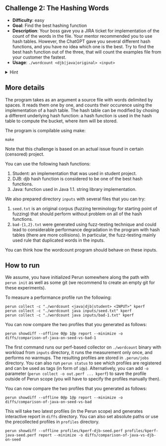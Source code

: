 ## Challenge 2: The Hashing Words

  - **Difficulty**: easy
  - **Goal**: Find the best hashing function
  - **Description**: Your boss gave you a JIRA ticket for implementation of the
  count of the words in the file. Your mentor recommended you to use hash
  tables. However, the ChatGPT gave you several different hash functions, and
  you have no idea which one is the best. Try to find the best hash function out
  of the three, that will count the examples file from your customer the
  fastest.
  - **Usage**: `./wordcount <djb|java|original> <input>`
  <details>
    <summary>Hint</summary>
    Hashing functions are by-construction constant and extremely fast, you will not see any degradations there. However, they do affect the distribution of the elements in the table, right?
  </details>

## More details

The program takes as an argument a source file with words delimited by spaces.
It reads them one by one, and counts their occurence using the implementation of
a hash table. The hash table can be modified by chosing a different underlying
hash function: a hash function is used in the hash table to compute the bucket,
where item will be stored.

The program is compilable using make:

    make

Note that this challenge is based on an actual issue found in certain (censored)
project.

You can use the following hash functions:

   1. Student: an implementation that was used in student project.
   2. DJB: djb hash function is considered to be one of the best hash functions.
   3. Java: function used in Java 1.1. string library implementation.

We also prepared directory `inputs` with several files that you can try:

   1. `seed.txt` is an original corpus (fuzzing terminology for starting point of fuzzing) that should perform without problem on all of the hash functions.
   2. `bad-{1,2}.txt` were generated using fuzz-testing technique and could lead to considerable performance degradation in the program with hash tables (there are more collisions). In particular, the fuzz-testing mainly used rule that duplicated words in the inputs.

You can think how the wordcount program should behave on these inputs.

## How to run

We assume, you have initialized Perun somewhere along the path with `perun init` as well as some git (we recommend to create an empty git for these experiments).

To measure a performance profile run the following:

    perun collect -c "./wordcount <java|djb|student> <INPUT>" kperf
    perun collect -c "./wordcount java inputs/seed.txt" kperf
    perun collect -c "./wordcount java inputs/bad-1.txt" kperf

You can now compare the two profiles that you generated as follows:

    perun showdiff --offline 0@p 1@p report --minimize -o diffs/comparison-of-java-on-seed-vs-bad-1

The first command runs our perf-based collector on `./wordcount` binary with
workload from `inputs` directory, it runs the measurement only once, and
performs no warmups. The resulting profiles are stored in `.perun/jobs`
directory. You can also run `perun status` to see which profiles are registered
and can be used as tags (in form of `i@p`). Alternatively, you can add `-o`
parameter (`perun collect -o out.perf ... kperf`) to save the profile outside of
Perun scope (you will have to specify the profiles manually then).

You can now compare the two profiles that you generated as follows:

    perun showdiff --offline 0@p 1@p report --minimize -o diffs/comparison-of-java-on-seed-vs-bad

This will take two latest profiles (in the Perun scope) and generates
interactive report in `diffs` directory. You can also set absolute paths or use
the precollected profiles in `profiles` directory.

    perun showdiff --offline profiles/kperf-djb-seed.perf profiles/kperf-java-seed.perf report --minimize -o diffs/comparison-of-java-vs-djb-on-seed